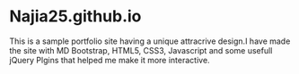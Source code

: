 # Najia25.github.io

This is a sample portfolio site having a unique attracrive design.I have made the site with MD Bootstrap, HTML5, CSS3, Javascript
and some usefull jQuery Plgins that helped me make it more interactive.
